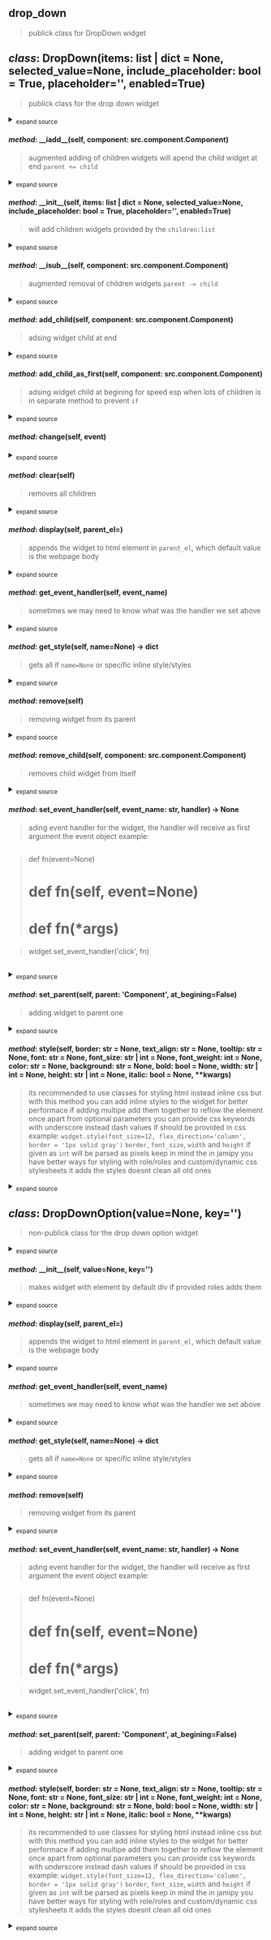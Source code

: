## drop_down
> publick class for DropDown widget

## *class*:  DropDown(items: list | dict = None, selected_value=None, include_placeholder: bool = True, placeholder='', enabled=True)
> publick class for the drop down widget
<details><summary><sub>expand source</sub></summary>

  ```python
class DropDown(Container):
    
    _el:Element = el_from_template({'tag_name':  'select','roles':'dropdown'})

    _items:dict = {}
    value = None
    key = None
    def __init__(self, items:list|dict=None, selected_value=None, include_placeholder:bool=True, placeholder='', enabled=True):
        
        el:Element = self._el.cloneNode()
        self._el = el
        
        items = {item:item for item in items} if isinstance(items, list) else items

        _items:dict[str|DropDownOption] = {}

        for k,v in items.items():

            option = DropDownOption(key=k, value=v)

            self.add_child(option)

            _items.update({str(v):k})
           
        self._items = _items

        self.set_event_handler('change', self.change)
  
    def change(self, event):
        value = self._el.value
        key = self._items.get(value, None)
        self.value = value
        self.key = key
        

  ```

</details>

#### *method*:  \_\_iadd\_\_(self, component: src.component.Component)
> augmented adding of children widgets
> will apend the child widget at end
> `parent += child`
<details><summary><sub>expand source</sub></summary>

  ```python
    def __iadd__(self, component:Component):
        
        self.add_child(component)
        return self

  ```

</details>

#### *method*:  \_\_init\_\_(self, items: list | dict = None, selected_value=None, include_placeholder: bool = True, placeholder='', enabled=True)
> will add children widgets provided by the `children:list`
<details><summary><sub>expand source</sub></summary>

  ```python
    def __init__(self, items:list|dict=None, selected_value=None, include_placeholder:bool=True, placeholder='', enabled=True):
        
        el:Element = self._el.cloneNode()
        self._el = el
        
        items = {item:item for item in items} if isinstance(items, list) else items

        _items:dict[str|DropDownOption] = {}

        for k,v in items.items():

            option = DropDownOption(key=k, value=v)

            self.add_child(option)

            _items.update({str(v):k})
           
        self._items = _items

        self.set_event_handler('change', self.change)

  ```

</details>

#### *method*:  \_\_isub\_\_(self, component: src.component.Component)
> augmented removal of children widgets
> `parent -= child`
<details><summary><sub>expand source</sub></summary>

  ```python
    def __isub__(self, component:Component):
        
        component.remove()
        return self

  ```

</details>

#### *method*:  add\_child(self, component: src.component.Component)
> adsing widget child at end
<details><summary><sub>expand source</sub></summary>

  ```python
    def add_child(self, component:Component):
        
        self._el.append(component._el)

  ```

</details>

#### *method*:  add\_child\_as\_first(self, component: src.component.Component)
> adsing widget child at begining
> for speed esp when lots of children is in separate method to prevent `if`
<details><summary><sub>expand source</sub></summary>

  ```python
    def add_child_as_first(self, component:Component):
        
        self._el.prepend(component._el)

  ```

</details>

#### *method*:  change(self, event)

<details><summary><sub>expand source</sub></summary>

  ```python
    def change(self, event):
        value = self._el.value
        key = self._items.get(value, None)
        self.value = value
        self.key = key
        

  ```

</details>

#### *method*:  clear(self)
> removes all children
<details><summary><sub>expand source</sub></summary>

  ```python
    def clear(self):
        
        self._el.innerHTML = ''

  ```

</details>

#### *method*:  display(self, parent_el=<MagicMock name='mock.document.body' id='4393402784'>)
> appends the widget to html element in `parent_el`,
> which default value is the webpage body
<details><summary><sub>expand source</sub></summary>

  ```python
    def display(self, parent_el=document.body):
        
        parent_el.append(self._el)
        return self

  ```

</details>

#### *method*:  get\_event\_handler(self, event_name)
> sometimes we may need to know what was the handler we set above
<details><summary><sub>expand source</sub></summary>

  ```python
    def get_event_handler(self, event_name):
        
        return getattr(self._el, f'on{event_name}', None)

  ```

</details>

#### *method*:  get\_style(self, name=None) -> dict
> gets all if `name=None` or specific inline style/styles
<details><summary><sub>expand source</sub></summary>

  ```python
    def get_style(self, name=None)->dict:
        
        styles:str = self.el.style.cssText
        styles = styles.split(';')
        result = {}
        for style in styles:
            style = style.split(':')
            result[style[0]] = style[1]

        return result if name == None else result.get(name, {})

  ```

</details>

#### *method*:  remove(self)
> removing widget from its parent
<details><summary><sub>expand source</sub></summary>

  ```python
    def remove(self):
        
        self._el.remove()

  ```

</details>

#### *method*:  remove\_child(self, component: src.component.Component)
> removes child widget from itself
<details><summary><sub>expand source</sub></summary>

  ```python
    def remove_child(self, component:Component):
        
        component._el.remove()

  ```

</details>

#### *method*:  set\_event\_handler(self, event_name: str, handler) -> None
> ading event handler for the widget, the handler will receive as first argument the event object
> example:

> ```python

> def fn(event=None)
> # def fn(self, event=None)
> # def fn(*args)

> widget.set_event_handler('click', fn)

> ```
> 
<details><summary><sub>expand source</sub></summary>

  ```python
    def set_event_handler(self, event_name:str, handler)->None:
        
        setattr(self._el, f'on{event_name}', handler)

  ```

</details>

#### *method*:  set\_parent(self, parent: 'Component', at_begining=False)
> adding widget to parent one
<details><summary><sub>expand source</sub></summary>

  ```python
    def set_parent(self, parent:'Component', at_begining=False):
        
        if at_begining == False:
            parent._el.append(self._el)
        else:
            parent._el.prepend(self._el)

  ```

</details>

#### *method*:  style(self, border: str = None, text_align: str = None, tooltip: str = None, font: str = None, font_size: str | int = None, font_weight: int = None, color: str = None, background: str = None, bold: bool = None, width: str | int = None, height: str | int = None, italic: bool = None, **kwargs)
> its recommended to use classes for styling html instead inline css
> but with this method you can add inline styles to the widget
> for better performace if adding multipe add them together to reflow the element once
> apart from optional parameters you can provide css keywords with underscore instead dash
> values if should be provided in css example:
> `widget.style(font_size=12, flex_direction='column', border = '1px solid gray')`
> `border`, `font_size`, `width` and `height` if given as `int` will be parsed as pixels
> keep in mind the in jamipy you have better ways for styling with role/roles and custom/dynamic css stylesheets
> it adds the styles doesnt clean all old ones
<details><summary><sub>expand source</sub></summary>

  ```python
    def style(self, border:str=None, text_align:str=None, tooltip:str=None, font:str=None, font_size:str|int=None, font_weight:int=None, color:str=None, background:str=None, bold:bool=None, width:str|int=None, height:str|int=None, italic:bool=None, **kwargs):
        
        style = self._el.style
        
        css = {
            'font-weight': font_weight if bold == None else f"{'bold' if bold == True else 'unset'}",
            'color': color,
            'width': width if isinstance(width, str) else f'{width}px',
            'height': height if isinstance(height, str) else f'{height}px',
            'font_family':font,
            'font-size':font_size,
            'title':tooltip,
            'background-color':background,
            'font-style':italic,
            'text-align':text_align,
            'border' : f'{border}px solid' if isinstance(border, int) else border

        }
   
        for k,v in kwargs.items():
            css[k.replace('_', '-')] = v
        
        print(css)
        style.cssText += ';'.join([f'{k}:{v}' for k,v in css.items() if v!=None])
        return self

  ```

</details>


## *class*:  DropDownOption(value=None, key='')
> non-publick class for the drop down option widget
<details><summary><sub>expand source</sub></summary>

  ```python
class DropDownOption(Component):
    
    _el:Element = el_from_template({'tag_name':  'option','roles':'dropdown-option'})

    def __init__(self, value=None, key=''):

        el:Element = self._el.cloneNode()
        self._el = el
        el.setAttribute('value', value)
        el.textContent = key
        self.value = value
        self.key = key

  ```

</details>

#### *method*:  \_\_init\_\_(self, value=None, key='')
> makes widget with element by default div
> if provided roles adds them
<details><summary><sub>expand source</sub></summary>

  ```python
    def __init__(self, value=None, key=''):

        el:Element = self._el.cloneNode()
        self._el = el
        el.setAttribute('value', value)
        el.textContent = key
        self.value = value
        self.key = key

  ```

</details>

#### *method*:  display(self, parent_el=<MagicMock name='mock.document.body' id='4393402784'>)
> appends the widget to html element in `parent_el`,
> which default value is the webpage body
<details><summary><sub>expand source</sub></summary>

  ```python
    def display(self, parent_el=document.body):
        
        parent_el.append(self._el)
        return self

  ```

</details>

#### *method*:  get\_event\_handler(self, event_name)
> sometimes we may need to know what was the handler we set above
<details><summary><sub>expand source</sub></summary>

  ```python
    def get_event_handler(self, event_name):
        
        return getattr(self._el, f'on{event_name}', None)

  ```

</details>

#### *method*:  get\_style(self, name=None) -> dict
> gets all if `name=None` or specific inline style/styles
<details><summary><sub>expand source</sub></summary>

  ```python
    def get_style(self, name=None)->dict:
        
        styles:str = self.el.style.cssText
        styles = styles.split(';')
        result = {}
        for style in styles:
            style = style.split(':')
            result[style[0]] = style[1]

        return result if name == None else result.get(name, {})

  ```

</details>

#### *method*:  remove(self)
> removing widget from its parent
<details><summary><sub>expand source</sub></summary>

  ```python
    def remove(self):
        
        self._el.remove()

  ```

</details>

#### *method*:  set\_event\_handler(self, event_name: str, handler) -> None
> ading event handler for the widget, the handler will receive as first argument the event object
> example:

> ```python

> def fn(event=None)
> # def fn(self, event=None)
> # def fn(*args)

> widget.set_event_handler('click', fn)

> ```
> 
<details><summary><sub>expand source</sub></summary>

  ```python
    def set_event_handler(self, event_name:str, handler)->None:
        
        setattr(self._el, f'on{event_name}', handler)

  ```

</details>

#### *method*:  set\_parent(self, parent: 'Component', at_begining=False)
> adding widget to parent one
<details><summary><sub>expand source</sub></summary>

  ```python
    def set_parent(self, parent:'Component', at_begining=False):
        
        if at_begining == False:
            parent._el.append(self._el)
        else:
            parent._el.prepend(self._el)

  ```

</details>

#### *method*:  style(self, border: str = None, text_align: str = None, tooltip: str = None, font: str = None, font_size: str | int = None, font_weight: int = None, color: str = None, background: str = None, bold: bool = None, width: str | int = None, height: str | int = None, italic: bool = None, **kwargs)
> its recommended to use classes for styling html instead inline css
> but with this method you can add inline styles to the widget
> for better performace if adding multipe add them together to reflow the element once
> apart from optional parameters you can provide css keywords with underscore instead dash
> values if should be provided in css example:
> `widget.style(font_size=12, flex_direction='column', border = '1px solid gray')`
> `border`, `font_size`, `width` and `height` if given as `int` will be parsed as pixels
> keep in mind the in jamipy you have better ways for styling with role/roles and custom/dynamic css stylesheets
> it adds the styles doesnt clean all old ones
<details><summary><sub>expand source</sub></summary>

  ```python
    def style(self, border:str=None, text_align:str=None, tooltip:str=None, font:str=None, font_size:str|int=None, font_weight:int=None, color:str=None, background:str=None, bold:bool=None, width:str|int=None, height:str|int=None, italic:bool=None, **kwargs):
        
        style = self._el.style
        
        css = {
            'font-weight': font_weight if bold == None else f"{'bold' if bold == True else 'unset'}",
            'color': color,
            'width': width if isinstance(width, str) else f'{width}px',
            'height': height if isinstance(height, str) else f'{height}px',
            'font_family':font,
            'font-size':font_size,
            'title':tooltip,
            'background-color':background,
            'font-style':italic,
            'text-align':text_align,
            'border' : f'{border}px solid' if isinstance(border, int) else border

        }
   
        for k,v in kwargs.items():
            css[k.replace('_', '-')] = v
        
        print(css)
        style.cssText += ';'.join([f'{k}:{v}' for k,v in css.items() if v!=None])
        return self

  ```

</details>




